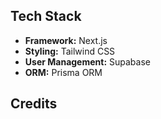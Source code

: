 ## Tech Stack

- **Framework:** Next.js
- **Styling:** Tailwind CSS
- **User Management:** Supabase
- **ORM:** Prisma ORM

## Credits
